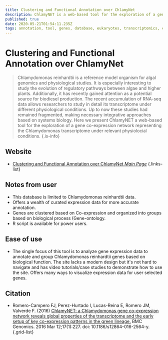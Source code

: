 ```yaml
---
title: Clustering and Functional Annotation over ChlamyNet
description: ChlamyNET is a web-based tool for the exploration of a gene co-expression network representing the Chlamydomonas transcriptome under relevant physiolocial conditions.
published: true
date: 2020-05-21T01:54:11.235Z
tags: annotation, tool, genes, database, eukaryotes, transcriptomics, co-expression, gene expression
---
```


# Clustering and Functional Annotation over ChlamyNet

>Chlamydomonas reinhardtii is a reference model organism for algal genomics and physiological studies. It is especially interesting to study the evolution of regulatory pathways between algae and higher plants. Additionally, it has recently gained attention as a potential source for biodiesel production. The recent accumulation of RNA-seq data allows researchers to study in detail its transcriptome under different physiological conditions. Up to now these studies had remained fragmented, making necessary integrative approaches based on systems biology. Here we present ChlamyNET a web-based tool for the exploration of a gene co-expression network representing the Chlamydomonas transcriptome under relevant physiolocial conditions.
{.is-info}

## Website

- [Clustering and Functional Annotation over ChlamyNet  *Main Page*](http://viridiplantae.ibvf.csic.es/ChlamyNet/clusters.html)
{.links-list}

## Notes from user
- This database is limited to Chlamydomonas reinhardtii data.
- Offers a wealth of curated expression data for more accurate annotation.
- Genes are clustered based on Co-expression and organized into groups based on biological process (Gene-ontology.
- R script is available for power users.

## Ease of use

- The single focus of this tool is to analyze gene expression data to annotate and group Chlamydomonas reinhardtii genes based on biological function. The site lacks a modern design but it's not hard to navigate and has video tutorials/case studies to demonstrate how to use the site. Offers many ways to visualize expression data for user selected genes.

## Citation

- Romero-Campero FJ, Perez-Hurtado I, Lucas-Reina E, Romero JM, Valverde F. (2016) [ChlamyNET: a Chlamydomonas gene co-expression network reveals global properties of the transcriptome and the early setup of key co-expression patterns in the green lineage.](https://bmcgenomics.biomedcentral.com/articles/10.1186/s12864-016-2564-y) BMC Genomics. 2016 Mar 12;17(1):227. doi: 10.1186/s12864-016-2564-y.
{.grid-list}